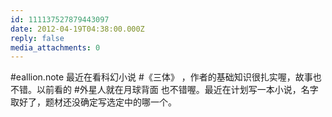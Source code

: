 ```yaml
---
id: 111137527879443097
date: 2012-04-19T04:38:00.000Z
reply: false
media_attachments: 0
---
```


#eallion.note 最近在看科幻小说 #《三体》 ，作者的基础知识很扎实喔，故事也不错。以前看的 #外星人就在月球背面 也不错喔。最近在计划写一本小说，名字取好了，题材还没确定写选定中的哪一个。 ​​​​

